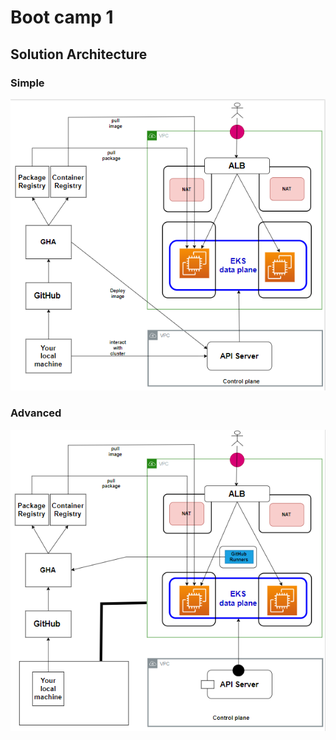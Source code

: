 # Boot camp 1

## Solution Architecture

### Simple
![Simple Architecture Diagram](bootcamp1arch.PNG)


### Advanced
![Advanced Architecture Diagram](bootcamp1advancesArch.PNG)
